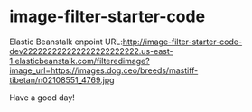 # image-filter-starter-code

Elastic Beanstalk enpoint URL:http://image-filter-starter-code-dev222222222222222222222222.us-east-1.elasticbeanstalk.com/filteredimage?image_url=https://images.dog.ceo/breeds/mastiff-tibetan/n02108551_4769.jpg

Have a good day!

